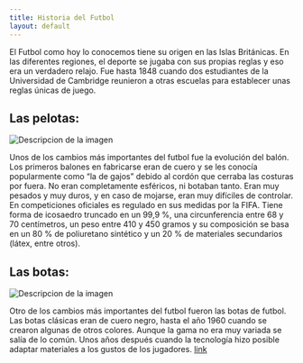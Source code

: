 ```yaml
---
title: Historia del Futbol
layout: default
---
```

El Futbol como hoy lo conocemos tiene su origen en las Islas Británicas. En las diferentes regiones, el deporte se jugaba con sus propias reglas y eso era un verdadero relajo. 
Fue hasta 1848 cuando dos estudiantes de la Universidad de Cambridge reunieron a otras escuelas para establecer unas reglas únicas de juego.

## Las pelotas:
<img src="https://altamiracole.es/wp-content/uploads/2022/04/historia-bal%C3%B3n-.jpg" alt="Descripcion de la imagen">

Unos de los cambios más importantes del futbol fue la evolución del balón.
Los primeros balones en fabricarse eran de cuero y se les conocía popularmente como “la de gajos” debido al cordón que cerraba las costuras por fuera.
No eran completamente esféricos, ni botaban tanto. Eran muy pesados y muy duros, y en caso de mojarse, eran muy difíciles de controlar.
En competiciones oficiales es regulado en sus medidas por la FIFA. Tiene forma de icosaedro truncado en un 99,9 %, una circunferencia entre 68 y 70 centímetros, un peso entre 410 y 450 gramos y su composición se basa en un 80 % de poliuretano sintético y un 20 % de materiales secundarios (látex, entre otros).

## Las botas:
<img src="https://innovacionybotasdefutbol.wordpress.com/wp-content/uploads/2015/10/captura-de-pantalla-2015-10-22-a-las-23-17-54.png" alt="Descripcion de la imagen">

Otro de los cambios más importantes del futbol fueron las botas de futbol.
Las botas clásicas eran de cuero negro, hasta el año 1960 cuando se crearon algunas de otros colores. 
Aunque la gama no era muy variada se salía de lo común. 
Unos años después cuando la tecnología hizo posible adaptar materiales a los gustos de los jugadores.
[link]("https://www.futbolemotion.com/botas-de-futbol?gad_source=1&gclid=EAIaIQobChMIqof_rfWXiQMVSDwGAB1RzhCqEAAYASAAEgJHQvD_BwE")
